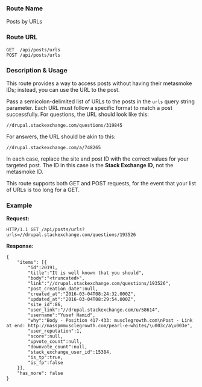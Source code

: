 ### Route Name
Posts by URLs

### Route URL

    GET  /api/posts/urls
    POST /api/posts/urls

### Description & Usage
This route provides a way to access posts without having their metasmoke IDs; instead, you can use the URL to the post.

Pass a semicolon-delimited list of URLs to the posts in the `urls` query string parameter. Each URL must follow a specific format to match a post successfully. For questions, the URL should look like this:

    //drupal.stackexchange.com/questions/319845

For answers, the URL should be akin to this:

    //drupal.stackexchange.com/a/748265

In each case, replace the site and post ID with the correct values for your targeted post. The ID in this case is the **Stack Exchange ID**, not the metasmoke ID.

This route supports both GET and POST requests, for the event that your list of URLs is too long for a GET.

### Example
**Request:**

    HTTP/1.1 GET /api/posts/urls?urls=//drupal.stackexchange.com/questions/193526

**Response:**
  
    {
        "items": [{  
            "id":20191,
            "title":"It is well known that you should",
            "body":"<truncated>",
            "link":"//drupal.stackexchange.com/questions/193526",
            "post_creation_date":null,
            "created_at":"2016-03-04T08:24:32.000Z",
            "updated_at":"2016-03-04T08:29:54.000Z",
            "site_id":86,
            "user_link":"//drupal.stackexchange.com/u/58614",
            "username":"Yusef Hamid",
            "why":"Body - Position 417-433: musclegrowth.com\nPost - Link at end: http://masspmmusclegrowth.com/pearl-e-whites/\u003c/a\u003e",
            "user_reputation":1,
            "score":null,
            "upvote_count":null,
            "downvote_count":null,
            "stack_exchange_user_id":15384,
            "is_tp":true,
            "is_fp":false
        }],
        "has_more": false
    }